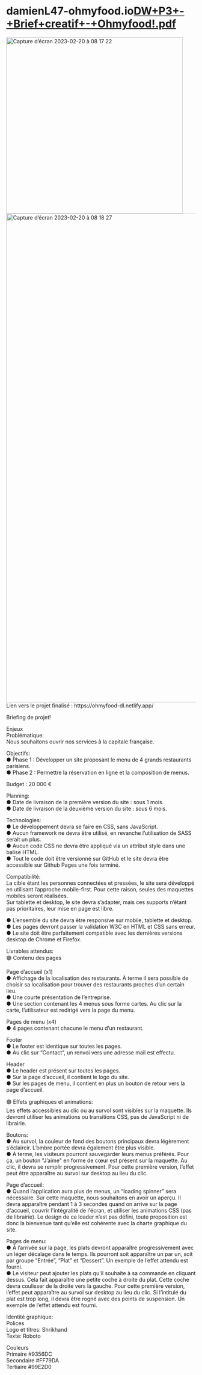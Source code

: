 # damienL47-ohmyfood.io[DW+P3+-+Brief+creatif+-+Ohmyfood!.pdf](https://github.com/DamienL47/damienL47-ohmyfood.io/files/10780849/DW%2BP3%2B-%2BBrief%2Bcreatif%2B-%2BOhmyfood.pdf)
<img width="469" alt="Capture d’écran 2023-02-20 à 08 17 22" src="https://user-images.githubusercontent.com/104761749/220040763-769cb7ce-9901-4313-92dd-61dcdf16fabc.png">
<img width="1300" alt="Capture d’écran 2023-02-20 à 08 18 27" src="https://user-images.githubusercontent.com/104761749/220040824-d455b5dd-e4a5-4b90-bad1-7ae76a7ea10c.png">
Lien vers le projet finalisé :  
https://ohmyfood-dl.netlify.app/  
  
Briefing de projet!

Enjeux  
Problématique:  
Nous souhaitons ouvrir nos services à la capitale française.  

Objectifs:  
● Phase 1 : Développer un site proposant le menu de 4 grands restaurants parisiens.  
● Phase 2 : Permettre la réservation en ligne et la composition de menus.  
  
Budget : 20 000 €  
  
Planning:  
● Date de livraison de la première version du site : sous 1 mois.  
● Date de livraison de la deuxième version du site : sous 6 mois.  
  
Technologies:  
● Le développement devra se faire en CSS, sans JavaScript.  
● Aucun framework ne devra être utilisé, en revanche l’utilisation de SASS serait un
plus.  
● Aucun code CSS ne devra être appliqué via un attribut style dans une balise HTML.  
● Tout le code doit être versionné sur GitHub et le site devra être accessible sur
Github Pages une fois terminé.  
  
Compatibilité:  
La cible étant les personnes connectées et pressées, le site sera développé en utilisant
l’approche mobile-first. Pour cette raison, seules des maquettes mobiles seront réalisées.  
Sur tablette et desktop, le site devra s’adapter, mais ces supports n’étant pas prioritaires,
leur mise en page est libre.  
  
● L’ensemble du site devra être responsive sur mobile, tablette et desktop.  
● Les pages devront passer la validation W3C en HTML et CSS sans erreur.  
● Le site doit être parfaitement compatible avec les dernières versions desktop de
Chrome et Firefox.  

Livrables attendus:  
🟣 Contenu des pages  
  
Page d’accueil (x1)  
● Affichage de la localisation des restaurants. À terme il sera possible de choisir sa
localisation pour trouver des restaurants proches d’un certain lieu.  
● Une courte présentation de l’entreprise.   
● Une section contenant les 4 menus sous forme cartes. Au clic sur la carte,
l’utilisateur est redirigé vers la page du menu.  

Pages de menu (x4)  
● 4 pages contenant chacune le menu d’un restaurant.  
  
Footer  
● Le footer est identique sur toutes les pages.  
● Au clic sur “Contact”, un renvoi vers une adresse mail est effectu.  
  
Header  
● Le header est présent sur toutes les pages.  
● Sur la page d’accueil, il contient le logo du site.  
● Sur les pages de menu, il contient en plus un bouton de retour vers la page d’accueil.  
  
🟣 Effets graphiques et animations:  
Les effets accessibles au clic ou au survol sont visibles sur la maquette. Ils devront utiliser
les animations ou transitions CSS, pas de JavaScript ni de librairie.  
  
Boutons:  
● Au survol, la couleur de fond des boutons principaux devra légèrement s’éclaircir.
L’ombre portée devra également être plus visible.  
● À terme, les visiteurs pourront sauvegarder leurs menus préférés. Pour ça, un
bouton "J’aime" en forme de cœur est présent sur la maquette. Au clic, il devra se
remplir progressivement. Pour cette première version, l’effet peut être apparaître au
survol sur desktop au lieu du clic.  
  
Page d’accueil:  
● Quand l’application aura plus de menus, un “loading spinner” sera nécessaire. Sur
cette maquette, nous souhaitons en avoir un aperçu. Il devra apparaître pendant 1 à
3 secondes quand on arrive sur la page d'accueil, couvrir l'intégralité de l'écran, et
utiliser les animations CSS (pas de librairie). Le design de ce loader n’est pas défini,
toute proposition est donc la bienvenue tant qu’elle est cohérente avec la charte
graphique du site.  
  
Pages de menu:  
● À l’arrivée sur la page, les plats devront apparaître progressivement avec un léger
décalage dans le temps. Ils pourront soit apparaître un par un, soit par groupe
“Entrée”, “Plat” et “Dessert”. Un exemple de l’effet attendu est fourni.  
● Le visiteur peut ajouter les plats qu'il souhaite à sa commande en cliquant dessus.
Cela fait apparaître une petite coche à droite du plat. Cette coche devra coulisser de
la droite vers la gauche. Pour cette première version, l’effet peut apparaître au survol
sur desktop au lieu du clic. Si l’intitulé du plat est trop long, il devra être rogné avec
des points de suspension. Un exemple de l’effet attendu est fourni.  
  
Identité graphique:  
Polices  
Logo et titres: Shrikhand  
Texte: Roboto  
  
Couleurs  
Primaire #9356DC  
Secondaire #FF79DA  
Tertiaire #99E2D0  

  
